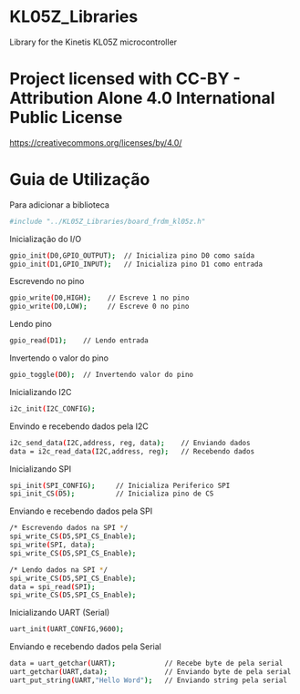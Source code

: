 # KL05Z_Libraries
Library for the Kinetis KL05Z microcontroller

# Project licensed with CC-BY - Attribution Alone 4.0 International Public License
https://creativecommons.org/licenses/by/4.0/


# Guia de Utilização 

Para adicionar a biblioteca 

```sh 
#include "../KL05Z_Libraries/board_frdm_kl05z.h"
```

Inicialização do I/O 

```sh 
gpio_init(D0,GPIO_OUTPUT);  // Inicializa pino D0 como saída
gpio_init(D1,GPIO_INPUT);   // Inicializa pino D1 como entrada
```

Escrevendo no pino

```sh
gpio_write(D0,HIGH);    // Escreve 1 no pino
gpio_write(D0,LOW);     // Escreve 0 no pino
```

Lendo pino 

```sh
gpio_read(D1);    // Lendo entrada 
```

Invertendo o valor do pino 

```sh
gpio_toggle(D0);  // Invertendo valor do pino
```

Inicializando I2C

```sh
i2c_init(I2C_CONFIG);
```

Envindo e recebendo dados pela I2C

```sh
i2c_send_data(I2C,address, reg, data);    // Enviando dados
data = i2c_read_data(I2C,address, reg);   // Recebendo dados
```

Inicializando SPI 

```sh
spi_init(SPI_CONFIG);     // Inicializa Periferico SPI
spi_init_CS(D5);          // Inicializa pino de CS
```

Enviando e recebendo dados pela SPI

```sh
/* Escrevendo dados na SPI */
spi_write_CS(D5,SPI_CS_Enable);
spi_write(SPI, data);
spi_write_CS(D5,SPI_CS_Enable);

/* Lendo dados na SPI */
spi_write_CS(D5,SPI_CS_Enable);
data = spi_read(SPI);
spi_write_CS(D5,SPI_CS_Enable);
```

Inicializando UART (Serial)

```sh
uart_init(UART_CONFIG,9600); 
```

Enviando e recebendo dados pela Serial

```sh
data = uart_getchar(UART);            // Recebe byte de pela serial
uart_getchar(UART,data);              // Enviando byte de pela serial
uart_put_string(UART,"Hello Word");   // Enviando string pela serial
```
